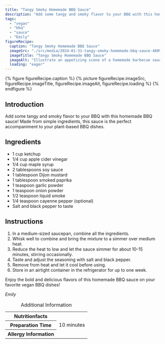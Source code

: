 ```yaml
---
title: "Tangy Smoky Homemade BBQ Sauce"
description: "Add some tangy and smoky flavor to your BBQ with this homemade BBQ sauce! Made from simple ingredients, this sauce is the perfect accompaniment to your plant-based BBQ dishes."
tags:
  - "vegan"
  - "bbq"
  - "sauce"
  - "Emily"
figureRecipe: 
  caption: "Tangy Smoky Homemade BBQ Sauce"
  imageSrc: "./src/media/2024-01-31-tangy-smoky-homemade-bbq-sauce-4809.png"
  imageTitle: "Tangy Smoky Homemade BBQ Sauce"
  imageAlt: "Illustrate an appetizing scene of a homemade barbecue sauce table. Showcase a saucepan with a distinctive dark, glossy BBQ sauce crafted from ingredients like ketchup, apple cider vinegar, and maple syrup. Emphasize its smoky and tangy characteristic resulting from smoked paprika and a hint of Dijon mustard. To its side, place some of their contributing ingredients: a bottle of ketchup, a jar of apple cider vinegar, a container of maple syrup, and separate bowls of smoked paprika and Dijon mustard. Let the table have a bottle of the final sauce aside, and a lineup of vegan BBQ dishes like a jackfruit pulled 'pork' sandwich, marinated seitan, and grilled tempeh burgers, all tantalizingly dressed with the homemade BBQ sauce. Make the ambience feel like a plant-based BBQ feast is about to start."
  loading: "eager"
---
```


{% figure figureRecipe.caption %}
{% picture figureRecipe.imageSrc, figureRecipe.imageTitle, figureRecipe.imageAlt, figureRecipe.loading %}
{% endfigure %}

## Introduction

Add some tangy and smoky flavor to your BBQ with this homemade BBQ sauce! Made from simple ingredients, this sauce is the perfect accompaniment to your plant-based BBQ dishes.

## Ingredients

- 1 cup ketchup
- 1/4 cup apple cider vinegar
- 1/4 cup maple syrup
- 2 tablespoons soy sauce
- 1 tablespoon Dijon mustard
- 1 tablespoon smoked paprika
- 1 teaspoon garlic powder
- 1 teaspoon onion powder
- 1/2 teaspoon liquid smoke
- 1/4 teaspoon cayenne pepper (optional)
- Salt and black pepper to taste

## Instructions

1. In a medium-sized saucepan, combine all the ingredients.
2. Whisk well to combine and bring the mixture to a simmer over medium heat.
3. Reduce the heat to low and let the sauce simmer for about 10-15 minutes, stirring occasionally.
4. Taste and adjust the seasoning with salt and black pepper.
5. Remove from heat and let it cool before using.
6. Store in an airtight container in the refrigerator for up to one week.

Enjoy the bold and delicious flavors of this homemade BBQ sauce on your favorite vegan BBQ dishes!

*Emily*

<table><caption>Additional Information</caption><tr><th>Nutritionfacts</th><td>&nbsp;</td></tr><tr><th>Preparation Time</th><td>10 minutes</td></tr><tr><th>Allergy Information</th><td>&nbsp;</td></tr></table>

